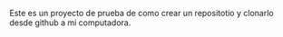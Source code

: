 Este es un proyecto de prueba de como crear un repositotio y clonarlo desde github a mi computadora.
